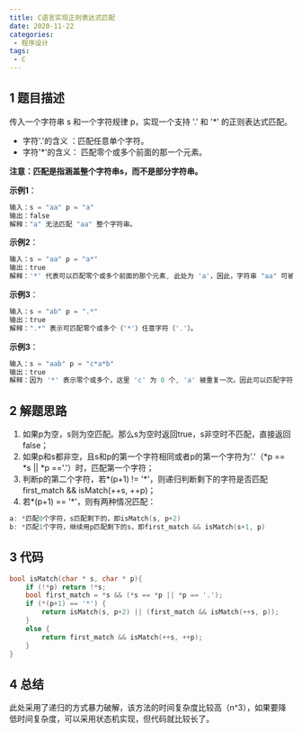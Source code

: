 ```yaml
---
title: C语言实现正则表达式匹配
date: 2020-11-22
categories:
 - 程序设计
tags:
 - C
---
```


## 1 题目描述

传入一个字符串 s 和一个字符规律 p，实现一个支持 '.' 和 '*' 的正则表达式匹配。

 - 字符'.'的含义 ：匹配任意单个字符。
 - 字符'*'的含义： 匹配零个或多个前面的那一个元素。

**注意：匹配是指涵盖整个字符串s，而不是部分字符串。**

**示例1**：

```c
输入：s = "aa" p = "a"
输出：false
解释："a" 无法匹配 "aa" 整个字符串。
```

**示例2**：

```c
输入：s = "aa" p = "a*"
输出：true
解释：'*' 代表可以匹配零个或多个前面的那个元素, 此处为 'a'，因此，字符串 "aa" 可被视为 'a' 重复一次。
```

**示例3**：

```c
输入：s = "ab" p = ".*"
输出：true
解释：".*" 表示可匹配零个或多个（'*'）任意字符（'.'）。
```

**示例3**：

```c
输入：s = "aab" p = "c*a*b"
输出：true
解释：因为 '*' 表示零个或多个，这里 'c' 为 0 个, 'a' 被重复一次。因此可以匹配字符串 "aab"。
```

## 2 解题思路

1. 如果p为空，s则为空匹配。那么s为空时返回true，s非空时不匹配，直接返回false；
2. 如果p和s都非空，且s和p的第一个字符相同或者p的第一个字符为'.'（\*p == \*s || \*p =='.'）时，匹配第一个字符；
3. 判断p的第二个字符，若\*(p+1) != '\*'，则递归判断剩下的字符是否匹配 first_match && isMatch(++s, ++p)；
4. 若\*(p+1) == '*'，则有两种情况匹配：

```c
a: *匹配0个字符，s匹配剩下的，即isMatch(s, p+2)
b: *匹配1个字符，继续用p匹配剩下的s，即first_match && isMatch(s+1, p)
```

## 3 代码

```c
bool isMatch(char * s, char * p){
    if (!*p) return !*s;
    bool first_match = *s && (*s == *p || *p == '.');
    if (*(p+1) == '*') {
        return isMatch(s, p+2) || (first_match && isMatch(++s, p));
    }
    else {
        return first_match && isMatch(++s, ++p);
    }
}
```

## 4 总结

此处采用了递归的方式暴力破解，该方法的时间复杂度比较高（n^3），如果要降低时间复杂度，可以采用状态机实现，但代码就比较长了。
